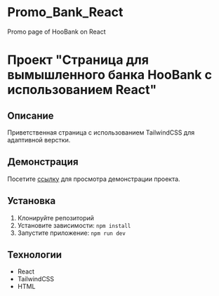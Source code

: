 # Promo_Bank_React
Promo page of HooBank on React

# Проект "Страница для вымышленного банка HooBank с использованием React"
## Описание

Приветственная страница с использованием TailwindCSS для адаптивной верстки.

## Демонстрация

Посетите [ссылку](https://flourishing-figolla-f2645f.netlify.app/) для просмотра демонстрации проекта.

## Установка

1. Клонируйте репозиторий
2. Установите зависимости: `npm install`
3. Запустите приложение: `npm run dev`

## Технологии

- React
- TailwindCSS
- HTML
